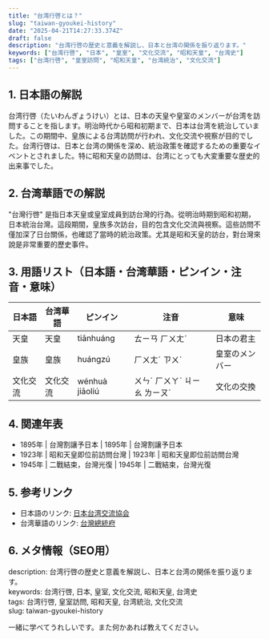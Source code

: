 ```yaml
---
title: "台湾行啓とは？"
slug: "taiwan-gyoukei-history"
date: "2025-04-21T14:27:33.374Z"
draft: false
description: "台湾行啓の歴史と意義を解説し、日本と台湾の関係を振り返ります。"
keywords: ["台湾行啓", "日本", "皇室", "文化交流", "昭和天皇", "台湾史"]
tags: ["台湾行啓", "皇室訪問", "昭和天皇", "台湾統治", "文化交流"]
---
```


## 1. 日本語の解説  
台湾行啓（たいわんぎょうけい）とは、日本の天皇や皇室のメンバーが台湾を訪問することを指します。明治時代から昭和初期まで、日本は台湾を統治していました。この期間中、皇族による台湾訪問が行われ、文化交流や視察が目的でした。台湾行啓は、日本と台湾の関係を深め、統治政策を確認するための重要なイベントとされました。特に昭和天皇の訪問は、台湾にとっても大変重要な歴史的出来事でした。

## 2. 台湾華語での解説  
"台灣行啓" 是指日本天皇或皇室成員到訪台灣的行為。從明治時期到昭和初期，日本統治台灣。這段期間，皇族多次訪台，目的包含文化交流與視察。這些訪問不僅加深了日台關係，也確認了當時的統治政策。尤其是昭和天皇的訪台，對台灣來說是非常重要的歷史事件。

## 3. 用語リスト（日本語・台湾華語・ピンイン・注音・意味）  

| 日本語       | 台湾華語  | ピンイン  | 注音       | 意味                  |
|--------------|-----------|-----------|------------|-----------------------|
| 天皇         | 天皇      | tiānhuáng | ㄊㄧㄢ ㄏㄨㄤˊ | 日本の君主           |
| 皇族         | 皇族      | huángzú   | ㄏㄨㄤˊ ㄗㄨˊ | 皇室のメンバー       |
| 文化交流     | 文化交流  | wénhuà jiāoliú | ㄨㄣˊ ㄏㄨㄚˋ ㄐㄧㄠ ㄌㄧㄡˊ | 文化の交換         |

## 4. 関連年表  

- 1895年 | 台灣割讓予日本 | 1895年 | 台灣割讓予日本
- 1923年 | 昭和天皇即位前訪問台灣 | 1923年 | 昭和天皇即位前訪問台灣
- 1945年 | 二戰結束，台灣光復 | 1945年 | 二戰結束，台灣光復

## 5. 参考リンク  

- 日本語のリンク: [日本台湾交流協会](https://www.koryu.or.jp/)
- 台湾華語のリンク: [台灣總統府](https://www.president.gov.tw/)

## 6. メタ情報（SEO用）  
description: 台湾行啓の歴史と意義を解説し、日本と台湾の関係を振り返ります。  
keywords: 台湾行啓, 日本, 皇室, 文化交流, 昭和天皇, 台湾史  
tags: 台湾行啓, 皇室訪問, 昭和天皇, 台湾統治, 文化交流  
slug: taiwan-gyoukei-history  

一緒に学べてうれしいです。また何かあれば教えてください。